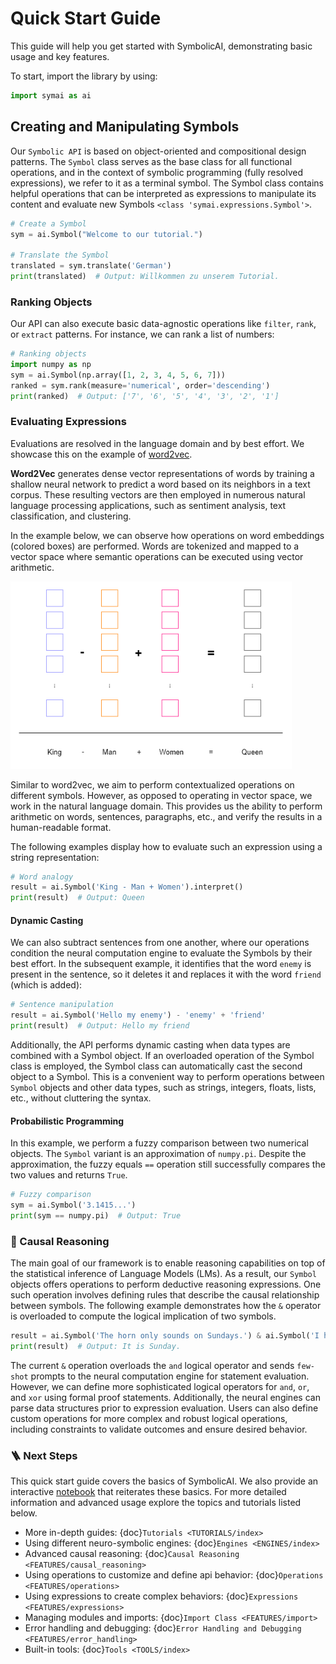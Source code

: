 # Quick Start Guide

This guide will help you get started with SymbolicAI, demonstrating basic usage and key features.

To start, import the library by using:

```python
import symai as ai
```

## Creating and Manipulating Symbols

Our `Symbolic API` is based on object-oriented and compositional design patterns. The `Symbol` class serves as the base class for all functional operations, and in the context of symbolic programming (fully resolved expressions), we refer to it as a terminal symbol. The Symbol class contains helpful operations that can be interpreted as expressions to manipulate its content and evaluate new Symbols `<class 'symai.expressions.Symbol'>`.

```python
# Create a Symbol
sym = ai.Symbol("Welcome to our tutorial.")

# Translate the Symbol
translated = sym.translate('German')
print(translated)  # Output: Willkommen zu unserem Tutorial.
```

### Ranking Objects

Our API can also execute basic data-agnostic operations like `filter`, `rank`, or `extract` patterns. For instance, we can rank a list of numbers:

```python
# Ranking objects
import numpy as np
sym = ai.Symbol(np.array([1, 2, 3, 4, 5, 6, 7]))
ranked = sym.rank(measure='numerical', order='descending')
print(ranked)  # Output: ['7', '6', '5', '4', '3', '2', '1']
```

### Evaluating Expressions

Evaluations are resolved in the language domain and by best effort. We showcase this on the example of [word2vec](https://arxiv.org/abs/1301.3781).

**Word2Vec** generates dense vector representations of words by training a shallow neural network to predict a word based on its neighbors in a text corpus. These resulting vectors are then employed in numerous natural language processing applications, such as sentiment analysis, text classification, and clustering.

In the example below, we can observe how operations on word embeddings (colored boxes) are performed. Words are tokenized and mapped to a vector space where semantic operations can be executed using vector arithmetic.

<img src="https://raw.githubusercontent.com/ExtensityAI/symbolicai/main/assets/images/img3.png" width="450px">

Similar to word2vec, we aim to perform contextualized operations on different symbols. However, as opposed to operating in vector space, we work in the natural language domain. This provides us the ability to perform arithmetic on words, sentences, paragraphs, etc., and verify the results in a human-readable format.

The following examples display how to evaluate such an expression using a string representation:

```python
# Word analogy
result = ai.Symbol('King - Man + Women').interpret()
print(result)  # Output: Queen
```

#### Dynamic Casting

We can also subtract sentences from one another, where our operations condition the neural computation engine to evaluate the Symbols by their best effort. In the subsequent example, it identifies that the word `enemy` is present in the sentence, so it deletes it and replaces it with the word `friend` (which is added):

```python
# Sentence manipulation
result = ai.Symbol('Hello my enemy') - 'enemy' + 'friend'
print(result)  # Output: Hello my friend
```

Additionally, the API performs dynamic casting when data types are combined with a Symbol object. If an overloaded operation of the Symbol class is employed, the Symbol class can automatically cast the second object to a Symbol. This is a convenient way to perform operations between `Symbol` objects and other data types, such as strings, integers, floats, lists, etc., without cluttering the syntax.

#### Probabilistic Programming

In this example, we perform a fuzzy comparison between two numerical objects. The `Symbol` variant is an approximation of `numpy.pi`. Despite the approximation, the fuzzy equals `==` operation still successfully compares the two values and returns `True`.

```python
# Fuzzy comparison
sym = ai.Symbol('3.1415...')
print(sym == numpy.pi)  # Output: True
```

### 🧠 Causal Reasoning

The main goal of our framework is to enable reasoning capabilities on top of the statistical inference of Language Models (LMs). As a result, our `Symbol` objects offers operations to perform deductive reasoning expressions. One such operation involves defining rules that describe the causal relationship between symbols. The following example demonstrates how the `&` operator is overloaded to compute the logical implication of two symbols.

```python
result = ai.Symbol('The horn only sounds on Sundays.') & ai.Symbol('I hear the horn.')
print(result)  # Output: It is Sunday.
```

The current `&` operation overloads the `and` logical operator and sends `few-shot` prompts to the neural computation engine for statement evaluation. However, we can define more sophisticated logical operators for `and`, `or`, and `xor` using formal proof statements. Additionally, the neural engines can parse data structures prior to expression evaluation. Users can also define custom operations for more complex and robust logical operations, including constraints to validate outcomes and ensure desired behavior.

### 🪜 Next Steps

This quick start guide covers the basics of SymbolicAI. We also provide an interactive [notebook](https://github.com/ExtensityAI/symbolicai/blob/main/notebooks/Basics.ipynb) that reiterates these basics. For more detailed information and advanced usage explore the topics and tutorials listed below.

* More in-depth guides: {doc}`Tutorials <TUTORIALS/index>`
* Using different neuro-symbolic engines: {doc}`Engines <ENGINES/index>`
* Advanced causal reasoning: {doc}`Causal Reasoning <FEATURES/causal_reasoning>`
* Using operations to customize and define api behavior: {doc}`Operations <FEATURES/operations>`
* Using expressions to create complex behaviors: {doc}`Expressions <FEATURES/expressions>`
* Managing modules and imports: {doc}`Import Class <FEATURES/import>`
* Error handling and debugging: {doc}`Error Handling and Debugging <FEATURES/error_handling>`
* Built-in tools: {doc}`Tools <TOOLS/index>`